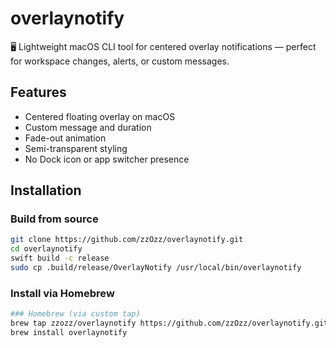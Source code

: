 # overlaynotify

🖥️ Lightweight macOS CLI tool for centered overlay notifications — perfect for workspace changes, alerts, or custom messages.

## Features

- Centered floating overlay on macOS
- Custom message and duration
- Fade-out animation
- Semi-transparent styling
- No Dock icon or app switcher presence

## Installation

### Build from source

```bash
git clone https://github.com/zzOzz/overlaynotify.git
cd overlaynotify
swift build -c release
sudo cp .build/release/OverlayNotify /usr/local/bin/overlaynotify
```

### Install via Homebrew

```bash
### Homebrew (via custom tap)
brew tap zzozz/overlaynotify https://github.com/zzOzz/overlaynotify.git
brew install overlaynotify
```
